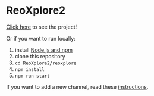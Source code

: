 # ReoXplore2

[Click here](http://frame-lab.github.io/ReoXplore2) to see the project!

Or if you want to run locally:
1. install [Node.js and npm](https://nodejs.org/en/)
2. clone this repository
3. `cd ReoXplore2/reoxplore`
4. `npm install`
5. `npm run start`

If you want to add a new channel, read these [instructions](https://github.com/frame-lab/ReoXplore2/tree/main/reoxplore/src/pub#readme).
